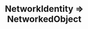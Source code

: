 ---
id: networkidentity-networkedobject
title: NetworkIdentity => NetworkedObject
sidebar_label: NetworkIdentity => NetworkedObject
---